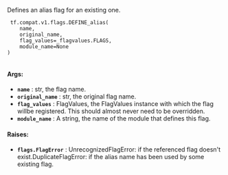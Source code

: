 Defines an alias flag for an existing one.

```
 tf.compat.v1.flags.DEFINE_alias(
    name,
    original_name,
    flag_values=_flagvalues.FLAGS,
    module_name=None
)
 
```

#### Args:
- **`name`** : str, the flag name.
- **`original_name`** : str, the original flag name.
- **`flag_values`** : FlagValues, the FlagValues instance with which the flag willbe registered. This should almost never need to be overridden.
- **`module_name`** : A string, the name of the module that defines this flag.


#### Raises:
- **`flags.FlagError`** :   UnrecognizedFlagError: if the referenced flag doesn't exist.DuplicateFlagError: if the alias name has been used by some existing flag.
